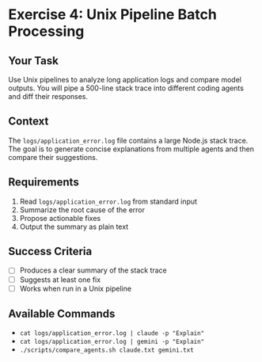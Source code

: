 # Exercise 4: Unix Pipeline Batch Processing

## Your Task

Use Unix pipelines to analyze long application logs and compare model outputs. You will pipe a 500-line stack trace into different coding agents and diff their responses.

## Context

The `logs/application_error.log` file contains a large Node.js stack trace. The goal is to generate concise explanations from multiple agents and then compare their suggestions.

## Requirements
1. Read `logs/application_error.log` from standard input
2. Summarize the root cause of the error
3. Propose actionable fixes
4. Output the summary as plain text

## Success Criteria
- [ ] Produces a clear summary of the stack trace
- [ ] Suggests at least one fix
- [ ] Works when run in a Unix pipeline

## Available Commands
- `cat logs/application_error.log | claude -p "Explain"`
- `cat logs/application_error.log | gemini -p "Explain"`
- `./scripts/compare_agents.sh claude.txt gemini.txt`

